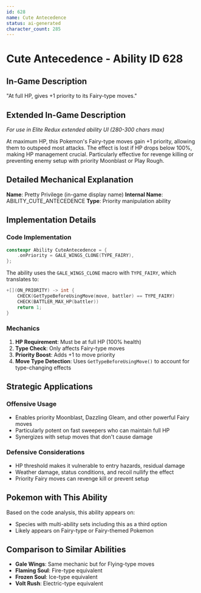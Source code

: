 ```yaml
---
id: 628
name: Cute Antecedence
status: ai-generated
character_count: 285
---
```


# Cute Antecedence - Ability ID 628

## In-Game Description
"At full HP, gives +1 priority to its Fairy-type moves."

## Extended In-Game Description
*For use in Elite Redux extended ability UI (280-300 chars max)*

At maximum HP, this Pokemon's Fairy-type moves gain +1 priority, allowing them to outspeed most attacks. The effect is lost if HP drops below 100%, making HP management crucial. Particularly effective for revenge killing or preventing enemy setup with priority Moonblast or Play Rough.

## Detailed Mechanical Explanation

**Name**: Pretty Privilege (in-game display name)
**Internal Name**: ABILITY_CUTE_ANTECEDENCE
**Type**: Priority manipulation ability

## Implementation Details

### Code Implementation
```cpp
constexpr Ability CuteAntecedence = {
    .onPriority = GALE_WINGS_CLONE(TYPE_FAIRY),
};
```

The ability uses the `GALE_WINGS_CLONE` macro with `TYPE_FAIRY`, which translates to:
```cpp
+[](ON_PRIORITY) -> int {
    CHECK(GetTypeBeforeUsingMove(move, battler) == TYPE_FAIRY)
    CHECK(BATTLER_MAX_HP(battler))
    return 1;
}
```

### Mechanics
1. **HP Requirement**: Must be at full HP (100% health)
2. **Type Check**: Only affects Fairy-type moves
3. **Priority Boost**: Adds +1 to move priority
4. **Move Type Detection**: Uses `GetTypeBeforeUsingMove()` to account for type-changing effects

## Strategic Applications

### Offensive Usage
- Enables priority Moonblast, Dazzling Gleam, and other powerful Fairy moves
- Particularly potent on fast sweepers who can maintain full HP
- Synergizes with setup moves that don't cause damage

### Defensive Considerations
- HP threshold makes it vulnerable to entry hazards, residual damage
- Weather damage, status conditions, and recoil nullify the effect
- Priority Fairy moves can revenge kill or prevent setup

## Pokemon with This Ability
Based on the code analysis, this ability appears on:
- Species with multi-ability sets including this as a third option
- Likely appears on Fairy-type or Fairy-themed Pokemon

## Comparison to Similar Abilities
- **Gale Wings**: Same mechanic but for Flying-type moves
- **Flaming Soul**: Fire-type equivalent 
- **Frozen Soul**: Ice-type equivalent
- **Volt Rush**: Electric-type equivalent

